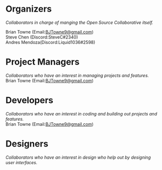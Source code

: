 # Organizers
*Collaborators in charge of manging the Open Source Collaborative itself.*  

Brian Towne (Email:BJTowne9@gmail.com)  
Steve Chen (Discord:SteveC#2340)  
Andres Mendoza(Discord:Liquid1036#2598)
   
   
# Project Managers
*Collaborators who have an interest in managing projects and features.*  
Brian Towne (Email:BJTowne9@gmail.com)
  
# Developers
*Collaborators who have an interest in coding and building out projects and features.*  
Brian Towne (Email:BJTowne9@gmail.com)
  
# Designers
*Collaborators who have an interest in design who help out by designing user interfaces.*  